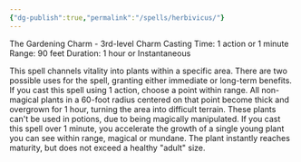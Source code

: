 ```yaml
---
{"dg-publish":true,"permalink":"/spells/herbivicus/"}
---
```


 The Gardening Charm - 3rd-level Charm 
 Casting Time: 1 action or 1 minute 
 Range: 90 feet 
 Duration: 1 hour or Instantaneous 
 
 This spell channels vitality into plants within a specific area. There are two possible uses for the spell, granting either immediate or long-term benefits. If you cast this spell using 1 action, choose a point within range. All non-magical plants in a 60-foot radius centered on that point become thick and overgrown for 1 hour, turning the area into difficult terrain. These plants can't be used in potions, due to being magically manipulated. If you cast this spell over 1 minute, you accelerate the growth of a single young plant you can see within range, magical or mundane. The plant instantly reaches maturity, but does not exceed a healthy "adult" size.